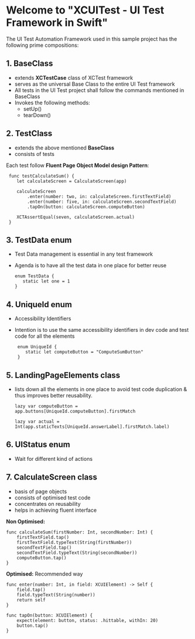 # Welcome to "XCUITest - UI Test Framework in Swift"

The UI Test Automation Framework used in this sample project has the following prime compositions:

## 1. BaseClass
- extends **XCTestCase** class of XCTest framework
- serves as the universal Base Class to the entire UI Test framework
- All tests in the UI Test project shall follow the commands mentioned in BaseClass 
- Invokes the following methods: 
  - setUp() 
  - tearDown()

## 2. TestClass
- extends the above mentioned **BaseClass**
- consists of tests 

Each test follow **Fluent Page Object Model design Pattern**:

     func testCalculateSum() {
        let calculateScreen = CalculateScreen(app)
        
        calculateScreen
            .enter(number: two, in: calculateScreen.firstTextField)
            .enter(number: five, in: calculateScreen.secondTextField)
            .tapOn(button: calculateScreen.computeButton)
        
        XCTAssertEqual(seven, calculateScreen.actual)
     }


## 3. TestData enum
- Test Data management is essential in any test framework 
- Agenda is to have all the test data in one place for better reuse 

      enum TestData {
         static let one = 1
      } 

  
## 4. UniqueId enum
- Accessibility Identifiers
- Intention is to use the same accessibility identifiers in dev code and test code for all the elements

       enum UniqueId {
          static let computeButton = "ComputeSumButton"
       }

## 5. LandingPageElements class
- lists down all the elements in one place to avoid test code duplication & thus improves better reusability.

    
    `lazy var computeButton = app.buttons[UniqueId.computeButton].firstMatch`

    `lazy var actual = Int(app.staticTexts[UniqueId.answerLabel].firstMatch.label)`


## 6. UIStatus enum 
- Wait for different kind of actions

## 7. CalculateScreen class
- basis of page objects
- consists of optimised test code 
- concentrates on reusability 
- helps in achieving fluent interface 

**Non Optimised:** 

    func calculateSum(firstNumber: Int, secondNumber: Int) {
        firstTextField.tap()
        firstTextField.typeText(String(firstNumber))
        secondTextField.tap()
        secondTextField.typeText(String(secondNumber))
        computeButton.tap()
    }

**Optimised:** Recommended way

    func enter(number: Int, in field: XCUIElement) -> Self {
        field.tap()
        field.typeText(String(number))
        return self
    }
    
    func tapOn(button: XCUIElement) {
        expect(element: button, status: .hittable, withIn: 20)
        button.tap()
    }





